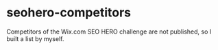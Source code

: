 # seohero-competitors
Competitors of the Wix.com SEO HERO challenge are not published, so I built a list by myself.
